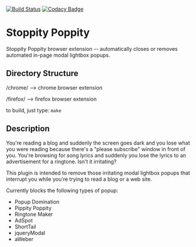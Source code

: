 [![Build Status](https://travis-ci.org/letsgetrandy/stoppity.svg)](https://travis-ci.org/letsgetrandy/stoppity)
[![Codacy Badge](https://www.codacy.com/project/badge/764c3357823a4db8863acbb1fe1a3cb5)](https://www.codacy.com/app/letsgetrandy/stoppity)

Stoppity Poppity
================

Stoppity Poppity browser extension -- automatically closes or removes 
automated in-page modal lightbox popups.


Directory Structure
-------------------

/chrome/ --> chrome browser extension

/firefox/ --> firefox browser extension


to build, just type:  `make`


Description
-----------

You're reading a blog and suddenly the screen goes dark and you lose what you
were reading because there's a "please subscribe" window in front of you.
You're browsing for song lyrics and suddenly you lose the lyrics to an
advertisement for a ringtone. Isn't it irritating?

This plugin is intended to remove those irritating modal lightbox popups that
interrupt you while you're trying to read a blog or a web site.

Currently blocks the following types of popup:

- Popup Domination
- Pippity Poppity
- Ringtone Maker
- AdSpot
- ShortTail
- jqueryModal
- aWeber

